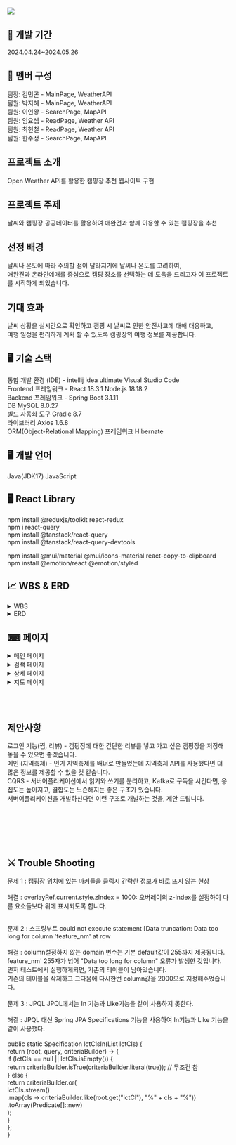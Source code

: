 



<h1> <img src= "https://github.com/LeeInWang/campcok/assets/156161944/b0d6b332-76fe-40c5-a51f-b89d4401e91d" campcok </h1>  



## 📆  개발 기간
2024.04.24~2024.05.26

## 👥 멤버 구성

<p text align>
팀장: 김민곤 - MainPage, WeatherAPI <br> 
팀원: 박지혜 - MainPage, WeatherAPI <br>
팀원: 이인왕 - SearchPage, MapAPI <br>
팀원: 임요셉 - ReadPage, Weather API <br>
팀원: 최현철 - ReadPage, Weather API <br>
팀원: 한수정 - SearchPage, MapAPI <br>
</p>



<h2> 프로젝트 소개 </h2>
Open Weather API를 활용한 캠핑장 추천 웹사이트 구현

<h2> 프로젝트 주제 </h2>
날씨와 캠핑장 공공데이터를 활용하여
애완견과 함께 이용할 수 있는 캠핑장을 추천

<h2> 선정 배경 </h2>
날씨나 온도에 따라 주의할 점이 달라지기에 날씨나 온도를 고려하여, <br>애완견과 온라인예매를 중심으로 캠핑 장소를 선택하는 데 도움을 드리고자 이 프로젝트를 시작하게 되었습니다. 

## 기대 효과
날씨 상황을 실시간으로 확인하고 캠핑 시 날씨로 인한 안전사고에 대해 대응하고, <br> 여행 일정을 편리하게 계획 할 수 있도록 캠핑장의 여행 정보를 제공합니다. 

## 🖥  기술 스택
통합 개발 환경 (IDE) - intellij idea ultimate  Visual Studio Code <br>
Frontend 프레임워크 - React 18.3.1 Node.js 18.18.2 <br>
Backend 프레임워크 -  Spring Boot 3.1.11 <br>
DB MySQL 8.0.27 <br>
빌드 자동화 도구 Gradle 8.7 <br>
라이브러리 Axios 1.6.8 <br>
ORM(Object-Relational Mapping) 프레임워크 Hibernate <br>

## 🖥 개발 언어
Java(JDK17) JavaScript

## 🖥 React Library 
npm install @reduxjs/toolkit react-redux <br> 
npm i react-query <br>
npm install @tanstack/react-query <br>
npm install @tanstack/react-query-devtools <br>

npm install @mui/material @mui/icons-material react-copy-to-clipboard
npm install @emotion/react @emotion/styled


## 📈 WBS & ERD
<details>
<summary> WBS </summary>
	<h3>간트차트</h3>
	<img src="https://github.com/LeeInWang/campcok/assets/156161944/e1a97bfc-1c06-4380-a4b9-039ded4d5d19">
	</details>

<details>
<summary> ERD </summary>
	<img src="https://github.com/LeeInWang/campcok/assets/156161944/36fa09d9-6dfe-4a79-afb5-30b252e67ca3">
</details>


## ⌨ 페이지
<details>
<summary> 메인 페이지 </summary>
	<img src="https://github.com/LeeInWang/campcok/assets/156161944/30f8345d-d598-4966-8e67-2c83eae743d6">
</details>

<details>
<summary> 검색 페이지 </summary>
	<img src="https://github.com/LeeInWang/campcok/assets/156161944/0b3e0bcb-5adf-4fc2-98da-e7ec9c60f05d">
</details>

<details>
<summary> 상세 페이지 </summary>
	<img src="https://github.com/LeeInWang/campcok/assets/156161944/54c07766-bece-4468-b701-0af144c5723a">
	<img src="https://github.com/LeeInWang/campcok/assets/156161944/8964cd50-cb87-4dc7-a34a-ebf04d13fce4">
	<img src="https://github.com/LeeInWang/campcok/assets/156161944/8bd61d7a-292f-40da-b4bf-10ed711ee7e8">
</details>


<details>
<summary> 지도 페이지 </summary>
	<img src="https://github.com/LeeInWang/campcok/assets/156161944/e26f294e-8ccd-4cb7-a16a-3fc15fe2e291">
	<img src="https://github.com/LeeInWang/campcok/assets/156161944/30e6e91d-1802-4088-9c37-021c6094ab6b" >
</details>


<br></br>
  
## 제안사항

로그인 기능(찜, 리뷰) - 캠핑장에 대한 간단한 리뷰를 넣고 가고 싶은 캠핑장을 저장해 놓을 수 있으면 좋겠습니다. <br>
메인 (지역축제) - 인기 지역축제를 배너로 만들었는데 지역축제 API를 사용했다면 더 많은 정보를 제공할 수 있을 것 같습니다. <br>
CQRS - 서버어플리케이션에서 읽기와 쓰기를 분리하고, Kafka로 구독을 시킨다면, 응집도는 높아지고, 결합도는 느슨해지는 좋은 구조가 있습니다. <br>
	서버어플리케이션을 개발하신다면 이런 구조로 개발하는 것을, 제안 드립니다. <br>


 

  <br></br>


<br></br>
  
## ⚔ Trouble Shooting


문제 1 : 캠핑장 위치에 있는 마커들을 클릭시 간략한 정보가 바로 뜨지 않는 현상 <br>
<br>
해결 :  overlayRef.current.style.zIndex = 1000: 오버레이의 z-index를 설정하여 다른 요소들보다 위에 표시되도록 합니다. <br>
<br>
	
문제 2 : 스프링부트
 could not execute statement [Data truncation: Data too long for column 'feature_nm' at row <br>
<br>
해결 : column설정하지 않는 domain 변수는 기본 default값이 255까지 제공됩니다. <br>
feature_nm'  255자가 넘어 "Data too long for column" 오류가 발생한 것입니다. <br>
먼저 테스트에서 실행하게되면, 기존의 테이블이 남아있습니다. <br>
기존의 테이블을 삭제하고 그다음에 다시한번  column값을 2000으로 지정해주었습니다. <br>
<br>
문제 3 : JPQL
 JPQL에서는 In 기능과 Like기능을 같이 사용하지 못한다. <br> 
<br>
해결 : JPQL 대신 Spring JPA Specifications 기능을 사용하여 In기능과 Like 기능을 같이 사용했다. <br>
<br>
public static Specification<Gocamping> lctClsIn(List<String> lctCls) { <br>
    return (root, query, criteriaBuilder) -> { <br>
        if (lctCls == null || lctCls.isEmpty()) { <br>
            return criteriaBuilder.isTrue(criteriaBuilder.literal(true)); // 무조건 참 <br>
        } else { <br>
            return criteriaBuilder.or( <br>
                    lctCls.stream() <br>
                            .map(cls -> criteriaBuilder.like(root.get("lctCl"), "%" + cls + "%")) <br>
                            .toArray(Predicate[]::new) <br>
            ); <br>
        } <br>
    }; <br>
} <br>
 
 
</details>
  <br></br>


